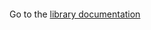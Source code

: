![<img src="https://s3.eu-central-1.amazonaws.com/edaviz-assets/eda_overview.png">](https://youtu.be/eYEeYv11YrQ)

Go to the [library documentation](https://github.com/tkrabel/edaviz/blob/master/documentation)
